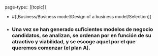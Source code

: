 page-type:: [[topic]]

- #[[Business/Business model/Design of a business model/Selection]]

- ### Una vez se han generado suficientes modelos de negocio candidatos, se analizan, se ordenan por en función de su atractivo y viabilidad, y se escoge aquel por el que queremos comenzar (el plan A).



